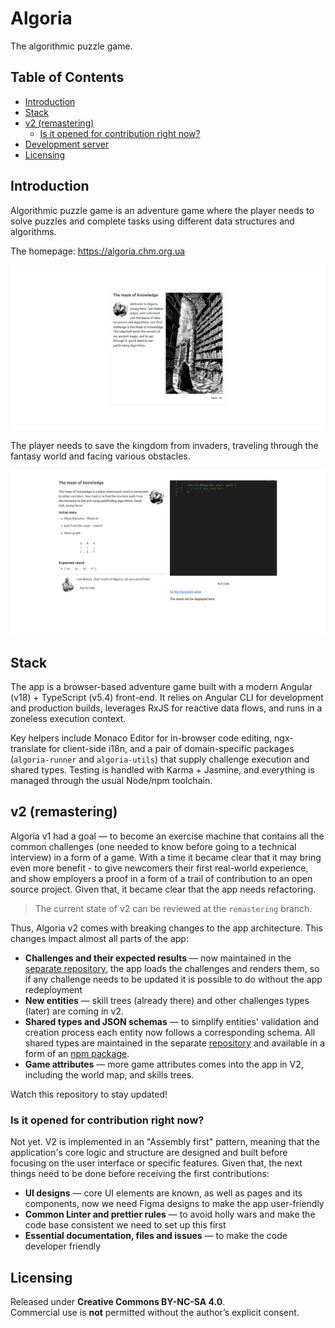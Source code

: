 # Algoria
The algorithmic puzzle game.

## Table of Contents
- [Introduction](#introduction)
- [Stack](#stack)
- [v2 (remastering)](#remastering)
  - [Is it opened for contribution right now?](#is-it-opened-for-contribution-right-now)
- [Development server](#development-server)
- [Licensing](#licensing)

## Introduction
Algorithmic puzzle game is an adventure game where the player needs to solve puzzles and complete tasks using different data structures and algorithms.

The homepage: https://algoria.chm.org.ua

![introduction text for a level](./beauties/intro.png "Level intro")

The player needs to save the kingdom from invaders, traveling through the fantasy world and facing various obstacles.

![window with the task, editor and the results section](./beauties/quest_window.png "Quest window")

## Stack

The app is a browser-based adventure game built with a modern Angular (v18) + TypeScript (v5.4) front-end. It relies on Angular CLI for development and production builds, leverages RxJS for reactive data flows, and runs in a zoneless execution context.  

Key helpers include Monaco Editor for in-browser code editing, ngx-translate for client-side i18n, and a pair of domain-specific packages (`algoria-runner` and `algoria-utils`) that supply challenge execution and shared types. Testing is handled with Karma + Jasmine, and everything is managed through the usual Node/npm toolchain.

## v2 (remastering)
Algoria v1 had a goal — to become an exercise machine that contains all the common challenges (one needed to know before going to a technical interview) in a form of a game. With a time it became clear that it may bring even more benefit - to give newcomers their first real-world experience, and show employers a proof in a form of a trail of contribution to an open source project. Given that, it became clear that the app needs refactoring.    

> The current state of v2 can be reviewed at the `remastering` branch.

Thus, Algoria v2 comes with breaking changes to the app architecture. This changes impact almost all parts of the app:

- **Challenges and their expected results** — now maintained in the [separate repository](https://github.com/chm-org/algoria-challenges), the app loads the challenges and renders them, so if any challenge needs to be updated it is possible to do without the app redeployment
- **New entities** — skill trees (already there) and other challenges types (later) are coming in v2.
- **Shared types and JSON schemas** — to simplify entities' validation and creation process each entity now follows a corresponding schema. All shared types are maintained in the separate [repository](https://github.com/chm-org/algoria-utils) and available in a form of an [npm package](https://www.npmjs.com/package/algoria-utils).
- **Game attributes** — more game attributes comes into the app in V2, including the world map, and skills trees.

Watch this repository to stay updated!

### Is it opened for contribution right now?
Not yet. V2 is implemented in an "Assembly first" pattern, meaning that the application's core logic and structure are designed and built before focusing on the user interface or specific features. Given that, the next things need to be done before receiving the first contributions:

- **UI designs** — core UI elements are known, as well as pages and its components, now we need Figma designs to make the app user-friendly
- **Common Linter and prettier rules** — to avoid holly wars and make the code base consistent we need to set up this first
- **Essential documentation, files and issues** — to make the code developer friendly 

## Licensing

Released under **Creative Commons BY-NC-SA 4.0**.  
Commercial use is **not** permitted without the author’s explicit consent.
